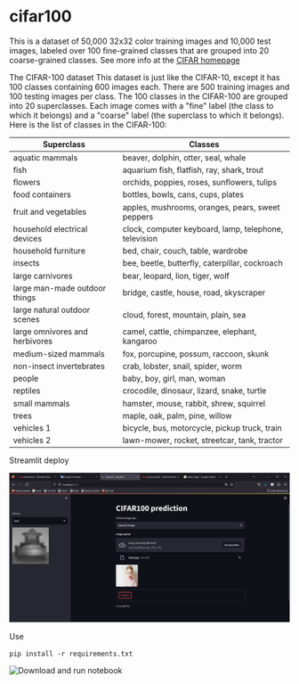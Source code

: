 # cifar100

This is a dataset of 50,000 32x32 color training images and 10,000 test images, labeled over 100 fine-grained classes that are grouped into 20 coarse-grained classes. See more info at the [CIFAR homepage](https://www.cs.toronto.edu/~kriz/cifar.html)

The CIFAR-100 dataset
This dataset is just like the CIFAR-10, except it has 100 classes containing 600 images each. There are 500 training images and 100 testing images per class. The 100 classes in the CIFAR-100 are grouped into 20 superclasses. Each image comes with a "fine" label (the class to which it belongs) and a "coarse" label (the superclass to which it belongs).
Here is the list of classes in the CIFAR-100:

|Superclass                        |	 Classes                                            |
| -------------------------------- | ------------------------------------------------------ |
|aquatic mammals 	               |  beaver, dolphin, otter, seal, whale                   |
|fish	                           |  aquarium fish, flatfish, ray, shark, trout            |
|flowers 	                       |  orchids, poppies, roses, sunflowers, tulips           |
|food containers 	               |  bottles, bowls, cans, cups, plates                    |
|fruit and vegetables 	           |  apples, mushrooms, oranges, pears, sweet peppers      |
|household electrical devices 	   |  clock, computer keyboard, lamp, telephone, television |
|household furniture 	           |  bed, chair, couch, table, wardrobe                    |
|insects 	                       |  bee, beetle, butterfly, caterpillar, cockroach        |
|large carnivores 	               |  bear, leopard, lion, tiger, wolf                      |
|large man-made outdoor things 	   |  bridge, castle, house, road, skyscraper               |
|large natural outdoor scenes 	   |  cloud, forest, mountain, plain, sea                   |
|large omnivores and herbivores    |  camel, cattle, chimpanzee, elephant, kangaroo         |
|medium-sized mammals 	           |  fox, porcupine, possum, raccoon, skunk                |
|non-insect invertebrates 	       |  crab, lobster, snail, spider, worm                    |
|people 	                       |  baby, boy, girl, man, woman                           |
|reptiles 	                       |  crocodile, dinosaur, lizard, snake, turtle            |
|small mammals 	                   |  hamster, mouse, rabbit, shrew, squirrel               |
|trees 	                           |  maple, oak, palm, pine, willow                        |
|vehicles 1 	                   |  bicycle, bus, motorcycle, pickup truck, train         |
|vehicles 2 	                   |  lawn-mower, rocket, streetcar, tank, tractor          |


Streamlit deploy 	

 ![Screenshot](image/deploy.png)

 Use

    pip install -r requirements.txt


![Download and run notebook](https://github.com/FreckledMe/cifar100/blob/main/cifar100.ipynb)